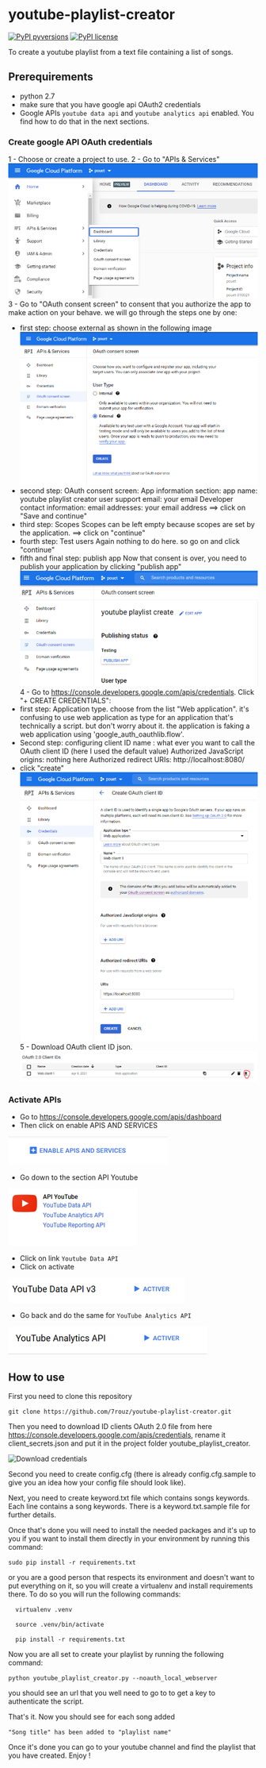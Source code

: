 # youtube-playlist-creator
[![PyPI pyversions](https://img.shields.io/badge/python-2.7-green)](https://www.python.org/downloads/release/python-2712/) [![PyPI license](https://img.shields.io/badge/licence-GPL3-green)](LICENSE)

To create a youtube playlist from a text file containing a list of songs. 

## Prerequirements
- python 2.7
- make sure that you have google api OAuth2 credentials
- Google APIs ```youtube data api``` and ```youtube analytics api``` enabled. 
You find how to do that in the next sections.

### Create google API OAuth credentials
1 - Choose or create a project to use.
2 - Go to "APIs & Services" 
![APIs and Services](/img/apis_services.PNG?raw=true)
3 - Go to "OAuth consent screen" to consent that you authorize the app to make action on your behave.
  we will go through the steps one by one:
  - first step: choose external as shown in the following image
    ![External application](/img/oauth_external_app.PNG?raw=true)
  - second step: OAuth consent screen:
    App information section:
      app name: youtube playlist creator
      user support email: your email
    Developer contact information:
      email addresses: your email address
    ==> click on "Save and continue"
  - third step: Scopes
    Scopes can be left empty because scopes are set by the application.
    ==> click on "continue"
  - fourth step: Test users
    Again nothing to do here. so go on and click "continue"
  - fifth and final step: publish app
    Now that consent is over, you need to publish your application by clicking "publish app"
    ![Publish application](/img/publish.PNG?raw=true)
4 - Go to https://console.developers.google.com/apis/credentials. Click "+ CREATE CREDENTIALS":
  - first step: Application type.
    choose from the list "Web application". it's confusing to use web application as type for an application that's technically a script. but don't worry about it. the application is faking a web application using 'google_auth_oauthlib.flow'.
  - Second step: configuring client ID
    name : what ever you want to call the OAuth client ID (here I used the default value)
    Authorized JavaScript origins: nothing here
    Authorized redirect URIs: http://localhost:8080/
  - click "create"
    ![Create OAuth creds](/img/OAuth_creation.PNG?raw=true)
5 - Download OAuth client ID json.
    ![Download OAuth creds](/img/download_OAuth_client_id.PNG?raw=true)

### Activate APIs
- Go to https://console.developers.google.com/apis/dashboard
- Then click on enable APIS AND SERVICES

![enable api menu](/img/enableAPI.PNG?raw=true)

- Go down to the section API Youtube

![youtube api section](/img/youtubeAPI.PNG?raw=true)

- Click on link ```Youtube Data API```
- Click on activate 

![activate Youtube data API](/img/enable_youtube_data_api.PNG?raw=true)

- Go back and do the same for ```YouTube Analytics API```

![activate Youtube analytics API](/img/youtube_analytics_API.PNG?raw=true)

## How to use 
First you need to clone this repository
```shell
git clone https://github.com/7rouz/youtube-playlist-creator.git
```

Then you need to download ID clients OAuth 2.0 file from here https://console.developers.google.com/apis/credentials, rename it client_secrets.json and put it in the project folder youtube_playlist_creator. 

![Download credentials](/img/download_OAuth_client_id.PNG.PNG?raw=true)

Second you need to create config.cfg (there is already config.cfg.sample to give you an idea how your config file should look like).

Next, you need to create keyword.txt file which contains songs keywords. Each line contains a song keywords. There is a keyword.txt.sample file for further details.

Once that's done you will need to install the needed packages and it's up to you if you want to install them directly in your environment by running this command:
```shell
sudo pip install -r requirements.txt
```
or you are a good person that respects its environment and doesn't want to put everything on it, so you will create a virtualenv and install requirements there. To do so you will run the following commands:
```shell
  virtualenv .venv
```
```shell
  source .venv/bin/activate
```
```shell
  pip install -r requirements.txt 
```

Now you are all set to create your playlist by running the following command:
```shell
python youtube_playlist_creator.py --noauth_local_webserver
```
you should see an url that you well need to go to to get a key to authenticate the script.

That's it. 
Now you should see for each song added
````
"Song title" has been added to "playlist name"
````

Once it's done you can go to your youtube channel and find the playlist that you have created.
Enjoy !
